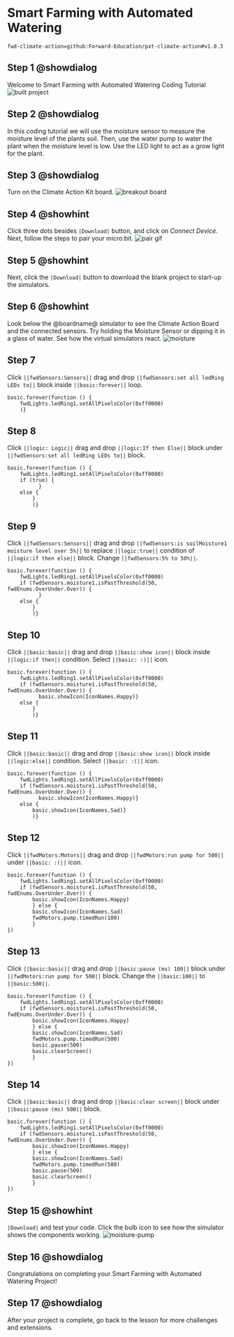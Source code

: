 # Smart Farming with Automated Watering

```package
fwd-climate-action=github:Forward-Education/pxt-climate-action#v1.0.3
```

## Step 1 @showdialog

Welcome to Smart Farming with Automated Watering Coding Tutorial
![built project](https://climate-action-kits.github.io/pxt-fwd-edu/tutorial-assets/project-advagri-200.png)

## Step 2 @showdialog

In this coding tutorial we will use the moisture sensor to measure the moisture level of the plants soil. Then, use the water pump to water the plant when the moisture level is low. Use the LED light to act as a grow light for the plant.

## Step 3 @showdialog

Turn on the Climate Action Kit board.
![breakout board](https://climate-action-kits.github.io/pxt-fwd-edu/tutorial-assets/breakout-turn-on.png)

## Step 4 @showhint

Click three dots besides `|Download|` button, and click on _Connect Device_. Next, follow the steps to pair your micro:bit.
![pair gif](https://climate-action-kits.github.io/pxt-fwd-edu/tutorial-assets/pairmicrobit-280x203.gif)

## Step 5 @showhint

Next, click the `|Download|` button to download the blank project to start-up the simulators.

## Step 6 @showhint

Look below the @boardname@ simulator to see the Climate Action Board and the connected sensors. Try holding the Moisture Sensor or dipping it in a glass of water. See how the virtual simulators react.
![moisture](https://climate-action-kits.github.io/pxt-fwd-edu/tutorial-assets/simulator-4-moisture.gif)

## Step 7

Click `||fwdSensors:Sensors||` drag and drop `||fwdSensors:set all ledRing LEDs to||` block inside `||basic:forever||` loop.

```blocks
basic.forever(function () {
    fwdLights.ledRing1.setAllPixelsColor(0xff0000)
    )}
```

## Step 8

Click `||logic: Logic||` drag and drop `||logic:If then Else||`
block under `||fwdSensors:set all ledRing LEDs to||` block.

```blocks
basic.forever(function () {
    fwdLights.ledRing1.setAllPixelsColor(0xff0000)
    if (true) {
          }
    else {
        }
        )}
```

## Step 9

Click `||fwdSensors:Sensors||` drag and drop `||fwdSensors:is soilMoisture1 moisture level over 5%||`
to replace `||logic:true||` condition of `||logic:if then else||` block.
Change `||fwdSensors:5% to 50%||`.

```blocks
basic.forever(function () {
    fwdLights.ledRing1.setAllPixelsColor(0xff0000)
    if (fwdSensors.moisture1.isPastThreshold(50, fwdEnums.OverUnder.Over)) {
          }
    else {
        }
        )}
```

## Step 10

Click `||basic:basic||` drag and drop `||basic:show icon||` block inside `||logic:if then||` condition.
Select `||basic: :)||` icon.

```blocks
basic.forever(function () {
    fwdLights.ledRing1.setAllPixelsColor(0xff0000)
    if (fwdSensors.moisture1.isPastThreshold(50, fwdEnums.OverUnder.Over)) {
          basic.showIcon(IconNames.Happy)}
    else {
        }
        )}
```

## Step 11

Click `||basic:basic||` drag and drop `||basic:show icon||` block inside `||logic:else||` condition.
Select `||basic: :(||` icon.

```blocks
basic.forever(function () {
    fwdLights.ledRing1.setAllPixelsColor(0xff0000)
    if (fwdSensors.moisture1.isPastThreshold(50, fwdEnums.OverUnder.Over)) {
          basic.showIcon(IconNames.Happy)}
    else {
        basic.showIcon(IconNames.Sad)}
        )}
```

## Step 12

Click `||fwdMotors:Motors||` drag and drop `||fwdMotors:run pump for 500||` under
`||basic: :(||` icon.

```blocks
basic.forever(function () {
    fwdLights.ledRing1.setAllPixelsColor(0xff0000)
    if (fwdSensors.moisture1.isPastThreshold(50, fwdEnums.OverUnder.Over)) {
        basic.showIcon(IconNames.Happy)
        } else {
        basic.showIcon(IconNames.Sad)
        fwdMotors.pump.timedRun(100)
        }
})
```

## Step 13

Click `||basic:basic||` drag and drop `||basic:pause (ms) 100||` block under `||fwdMotors:run pump for 500||` block.
Change the `||basic:100||` to `||basic:500||`.

```blocks
basic.forever(function () {
    fwdLights.ledRing1.setAllPixelsColor(0xff0000)
    if (fwdSensors.moisture1.isPastThreshold(50, fwdEnums.OverUnder.Over)) {
        basic.showIcon(IconNames.Happy)
        } else {
        basic.showIcon(IconNames.Sad)
        fwdMotors.pump.timedRun(500)
        basic.pause(500)
        basic.clearScreen()
        }
})
```

## Step 14

Click `||basic:basic||` drag and drop `||basic:clear screen||`
block under `||basic:pause (ms) 500||` block.

```blocks
basic.forever(function () {
    fwdLights.ledRing1.setAllPixelsColor(0xff0000)
    if (fwdSensors.moisture1.isPastThreshold(50, fwdEnums.OverUnder.Over)) {
        basic.showIcon(IconNames.Happy)
        } else {
        basic.showIcon(IconNames.Sad)
        fwdMotors.pump.timedRun(500)
        basic.pause(500)
        basic.clearScreen()
        }
})
```

## Step 15 @showhint

`|Download|` and test your code. Click the bulb icon to see how
the simulator shows the components working.
![moisture-pump](https://climate-action-kits.github.io/pxt-fwd-edu/tutorial-assets/simulator-11-Moisture-pump.gif)

## Step 16 @showdialog

Congratulations on completing your Smart Farming with Automated Watering Project!

## Step 17 @showdialog

After your project is complete, go back to the lesson for more challenges and extensions.
